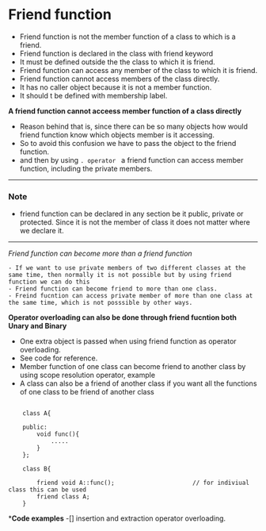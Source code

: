 # Friend function
- Friend function is not the member function of a class to which is a friend.
- Friend function is declared in the class with friend keyword
- It must be defined outside the the class to which it is friend.
- Friend function can access any member of the class to which it is friend.
- Friend function cannot access members of the class directly.
- It has no caller object because it is not a member function. 
- It should t be defined with membership label. 

**A friend function cannot acceess member function of a class directly**
- Reason behind that is, since there can be so many objects how would friend function know which objects member is it accessing.
- So to avoid this confusion we have to pass the object to the friend function.
- and then by using `. operator ` a friend function can access member function, including the private members.

---
### Note
- friend function can be declared in any section be it public, private or protected. Since it is not the member of class it does not matter where we declare it.
---

_Friend function can become more than a friend function_

``` friend
- If we want to use private members of two different classes at the same time, then normally it is not possible but by using friend function we can do this
- Friend function can become friend to more than one class.
- Freind fucntion can access private member of more than one class at the same time, which is not posssible by other ways. 
```

**Operator overloading can also be done through friend fucntion both Unary and Binary**
- One extra object is passed when using friend function as operator overloading.
- See code for reference.
- Member function of one class can become friend to another class by using scope resolution operator, example
- A class can also be a friend of another class if you want all the functions of one class to be friend of another class
```Code example
    
    class A{

    public:
        void func(){
            .....
        }
    };

    class B{

        friend void A::func();                      // for indiviual class this can be used
        friend class A;
    }
```

***Code examples**
-[] insertion and extraction operator overloading.